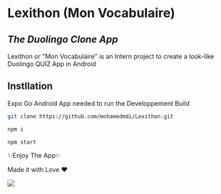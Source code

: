 # Lexithon (Mon Vocabulaire)
## _The Duolingo Clone App_


Lexithon or "Mon Vocabulaire" is an Intern project to create a look-like Duolingo QUIZ App in Android


## Instllation
Expo Go Android App needed to run the Developpement Build

```sh
git clone https://github.com/mohamedmdi/Lexithon.git
```
```sh
npm i
```
```sh
npm start
```
✨Enjoy The App✨



Made it with Love ❤ 

<a href="https://github.com/mohamedmdi/Lexithon/graphs/contributors">
  <img src="https://contrib.rocks/image?repo=mohamedmdi/Lexithon" />
</a>
